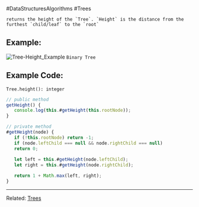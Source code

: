 #DataStructuresAlgorithms #Trees 

```ad-summary
returns the height of the `Tree`. `Height` is the distance from the furthest `child/leaf` to the `root`
```


## Example:
![Tree-Height_Example](Tree-Height_Example.png)
													`Binary Tree`


## Example Code:
`Tree.height(): integer`

```javascript
// public method
getHeight() {
   console.log(this.#getHeight(this.rootNode));
}

// private method
#getHeight(node) {
   if (!this.rootNode) return -1;
   if (node.leftChild === null && node.rightChild === null)
   return 0;
    
   let left = this.#getHeight(node.leftChild);
   let right = this.#getHeight(node.rightChild);

   return 1 + Math.max(left, right);
}
```

---
Related: [Trees](Trees.md)